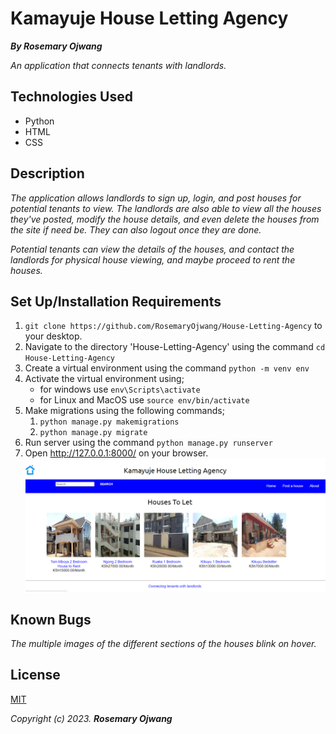 # Kamayuje House Letting Agency

_**By Rosemary Ojwang**_

*An application that connects tenants with landlords.*

## Technologies Used
* Python
* HTML
* CSS

## Description
*The application allows landlords to sign up, login, and post houses for potential tenants to view. The landlords are also able to view all the houses they've posted, modify the house details, and even delete the houses from the site if need be. They can also logout once they are done.*

*Potential tenants can view the details of the houses, and contact the landlords for physical house viewing, and maybe proceed to rent the houses.*  

## Set Up/Installation Requirements
1. `git clone https://github.com/RosemaryOjwang/House-Letting-Agency` to your desktop.
2. Navigate to the directory 'House-Letting-Agency' using the command `cd House-Letting-Agency`
3. Create a virtual environment using the command `python -m venv env`
4. Activate the virtual environment using;
    * for windows use `env\Scripts\activate`
    * for Linux and MacOS use `source env/bin/activate`
5. Make migrations using the following commands;
    1. `python manage.py makemigrations`
    2. `python manage.py migrate`
6. Run server using the command `python manage.py runserver`
7. Open http://127.0.0.1:8000/ on your browser.
![Home_Page](media/img/App_Screenshot.png)


## Known Bugs
*The multiple images of the different sections of the houses blink on hover.*

## License
[MIT](https://opensource.org/license/mit/)

_Copyright (c) 2023._ _**Rosemary Ojwang**_

